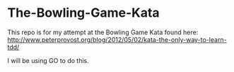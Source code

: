 # The-Bowling-Game-Kata

This repo is for my attempt at the Bowling Game Kata found here: http://www.peterprovost.org/blog/2012/05/02/kata-the-only-way-to-learn-tdd/

I will be using GO to do this.
